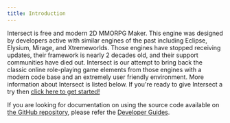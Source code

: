 ```yaml
---
title: Introduction
---
```


Intersect is free and modern 2D MMORPG Maker. This engine was designed by developers active with similar engines of the past including Eclipse, Elysium, Mirage, and Xtremeworlds. Those engines have stopped receiving updates, their framework is nearly 2 decades old, and their support communities have died out. Intersect is our attempt to bring back the classic online role-playing game elements from those engines with a modern code base and an extremely user friendly environment. More information about Intersect is listed below. If you're ready to give Intersect a try then [click here to get started!](./start/download.md)

If you are looking for documentation on using the source code available on [the GitHub repository](https://github.com/AscensionGameDev/Intersect-Engine), please refer the [Developer Guides](./developer/).
